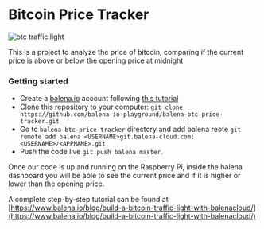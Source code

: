 # Bitcoin Price Tracker

![btc traffic light](https://github.com/balena-io-playground/balena-btc-price-tracker/blob/master/img/combined.jpg?raw=true)

This is a project to analyze the price of bitcoin, comparing if the current price is above or below the opening price at midnight.

### Getting started

* Create a [balena.io](https://balena.io) account following [this tutorial](https://www.balena.io/docs/learn/getting-started/raspberrypi3/python/)
* Clone this repository to your computer: `git clone https://github.com/balena-io-playground/balena-btc-price-tracker.git`
* Go to `balena-btc-price-tracker` directory and add balena reote `git remote add balena <USERNAME>git.balena-cloud.com:<USERNAME>/<APPNAME>.git`
* Push the code live `git push balena master`.

Once our code is up and running on the Raspberry Pi, inside the balena dashboard you will be able to see the current price and if it is higher or lower than the opening price.

A complete step-by-step tutorial can be found at [https://www.balena.io/blog/build-a-bitcoin-traffic-light-with-balenacloud/](https://www.balena.io/blog/build-a-bitcoin-traffic-light-with-balenacloud/)
